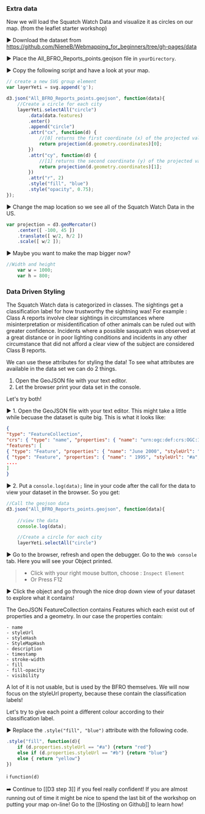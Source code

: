 ### Extra data
Now we will load the Squatch Watch Data and visualize it as circles on our map. (from the leaflet starter workshop)

:arrow_forward: Download the dataset from https://github.com/NieneB/Webmapping_for_beginners/tree/gh-pages/data

:arrow_forward: Place the All_BFRO_Reports_points.geojson file in `yourDirectory`.

:arrow_forward: Copy the following script and have a look at your map.

``` js
// create a new SVG group element
var layerYeti = svg.append('g');

d3.json("All_BFRO_Reports_points.geojson", function(data){
	//Create a circle for each city
	layerYeti.selectAll("circle")
		.data(data.features)
		.enter()
		.append("circle")
		.attr("cx", function(d) {
			//[0] returns the first coordinate (x) of the projected value
			return projection(d.geometry.coordinates)[0];
		})
		.attr("cy", function(d) {
			//[1] returns the second coordinate (y) of the projected value
			return projection(d.geometry.coordinates)[1];
		})
		.attr("r", 2)
		.style("fill", "blue")
		.style("opacity", 0.75);
});
```
:arrow_forward: Change the map location so we see all of the Squatch Watch Data in the US.

``` js
var projection = d3.geoMercator()
	.center([ -100, 45 ])
	.translate([ w/2, h/2 ])
	.scale([ w/2 ]);
```
:arrow_forward: Maybe you want to make the map bigger now? 

``` js
//Width and height
	var w = 1000;
	var h = 800;
```

### Data Driven Styling

The Squatch Watch data is categorized in classes. The sightings get a classification label for how trustworthy the sightning was! For example : Class A reports involve clear sightings in circumstances where misinterpretation or misidentification of other animals can be ruled out with greater confidence. Incidents where a possible sasquatch was observed at a great distance or in poor lighting conditions and incidents in any other circumstance that did not afford a clear view of the subject are considered Class B reports.

We can use these attributes for styling the data! To see what attributes are available in the data set we can do 2 things.

1. Open the GeoJSON file with your text editor.
2. Let the browser print your data set in the console. 

Let's try both!

:arrow_forward: 1. Open the GeoJSON file with your text editor. This might take a little while becuase the dataset is quite big. 
This is what it looks like:

``` json
{
"type": "FeatureCollection",
"crs": { "type": "name", "properties": { "name": "urn:ogc:def:crs:OGC:1.3:CRS84" } },
"features": [
{ "type": "Feature", "properties": { "name": "June 2000", "styleUrl": "#a", "styleHash": "72e6f3ff", "styleMapHash": { "normal": "#anormal", "highlight": "#ahighlighted" }, "description": "\r\n          Report 637: Campers' encounter just after dark in the Wrangell - St. Elias National Park and PreserveClass A; Cordova-McCarthy CountyClick for details(Location look wrong?)", "timestamp": "2000\/06\/16 12:00:00", "stroke-width": null, "fill": null, "fill-opacity": null, "visibility": null }, "geometry": { "type": "Point", "coordinates": [ -142.9, 61.5, 100.0 ] } },
{ "type": "Feature", "properties": { "name": " 1995", "styleUrl": "#a", "styleHash": "72e6f3ff", "styleMapHash": { "normal": "#anormal", "highlight": "#ahighlighted" }, "description": "\r\n          Report 2917: Family observes large biped from carClass A; Prince of Wales CountyClick for details(Location look wrong?)", "timestamp": "1995\/05\/15 12:00:00", "stroke-width": null, "fill": null, "fill-opacity": null, "visibility": null }, "geometry": { "type": "Point", "coordinates": [ -132.7982, 55.1872, 100.0 ] } },  
....
]
}
```

:arrow_forward: 2. Put a `console.log(data);` line in your code after the call for the data to view your dataset in the browser. So you get:

``` js
//Call the geojson data
d3.json("All_BFRO_Reports_points.geojson", function(data){
	
	//view the data
	console.log(data);

	//Create a circle for each city
	layerYeti.selectAll("circle")
```

:arrow_forward: Go to the browser, refresh and open the debugger. Go to the `Web console` tab. Here you will see your Object printed.

> * Click with your right mouse button, choose : `Inspect Element`
> * Or Press F12

:arrow_forward: Click the object and go through the nice drop down view of your dataset to explore what it contains! 

The GeoJSON FeatureCollection contains Features which each exist out of properties and a geometry. 
In our case the properties contain:

	- name
	- styleUrl
	- styleHash
	- StyleMapHash
	- description
	- timestamp
	- stroke-width
	- fill
	- fill-opacity
	- visibility

A lot of it is not usable, but is used by the BFRO themselves. We will now focus on the styleUrl property, because these contain the classification labels! 

Let's try to give each point a different colour according to their classification label.

:arrow_forward: Replace the `.style("fill", "blue")` attribute with the following code. 

``` js
.style("fill", function(d){
	if (d.properties.styleUrl == "#a") {return "red"}
	else if (d.properties.styleUrl == "#b") {return "blue"}
	else { return "yellow"}
})
```

:information_source: `function(d)`

:arrow_right: Continue to [[D3 step 3]] if you feel really confident! If you are almost running out of time it might be nice to spend the last bit of the workshop on putting your map on-line! Go to the [[Hosting on Github]] to learn how! 
